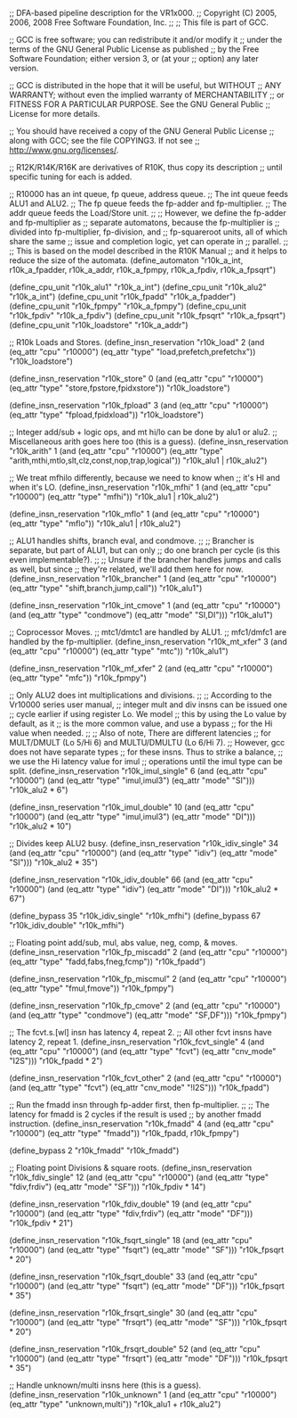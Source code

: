 ;; DFA-based pipeline description for the VR1x000.
;;   Copyright (C) 2005, 2006, 2008 Free Software Foundation, Inc.
;;
;; This file is part of GCC.

;; GCC is free software; you can redistribute it and/or modify it
;; under the terms of the GNU General Public License as published
;; by the Free Software Foundation; either version 3, or (at your
;; option) any later version.

;; GCC is distributed in the hope that it will be useful, but WITHOUT
;; ANY WARRANTY; without even the implied warranty of MERCHANTABILITY
;; or FITNESS FOR A PARTICULAR PURPOSE.  See the GNU General Public
;; License for more details.

;; You should have received a copy of the GNU General Public License
;; along with GCC; see the file COPYING3.  If not see
;; <http://www.gnu.org/licenses/>.


;; R12K/R14K/R16K are derivatives of R10K, thus copy its description
;; until specific tuning for each is added.

;; R10000 has an int queue, fp queue, address queue.
;; The int queue feeds ALU1 and ALU2.
;; The fp queue feeds the fp-adder and fp-multiplier.
;; The addr queue feeds the Load/Store unit.
;;
;; However, we define the fp-adder and fp-multiplier as
;; separate automatons, because the fp-multiplier is
;; divided into fp-multiplier, fp-division, and
;; fp-squareroot units, all of which share the same
;; issue and completion logic, yet can operate in
;; parallel.
;;
;; This is based on the model described in the R10K Manual
;; and it helps to reduce the size of the automata.
(define_automaton "r10k_a_int, r10k_a_fpadder, r10k_a_addr,
                   r10k_a_fpmpy, r10k_a_fpdiv, r10k_a_fpsqrt")

(define_cpu_unit "r10k_alu1" "r10k_a_int")
(define_cpu_unit "r10k_alu2" "r10k_a_int")
(define_cpu_unit "r10k_fpadd" "r10k_a_fpadder")
(define_cpu_unit "r10k_fpmpy" "r10k_a_fpmpy")
(define_cpu_unit "r10k_fpdiv" "r10k_a_fpdiv")
(define_cpu_unit "r10k_fpsqrt" "r10k_a_fpsqrt")
(define_cpu_unit "r10k_loadstore" "r10k_a_addr")


;; R10k Loads and Stores.
(define_insn_reservation "r10k_load" 2
  (and (eq_attr "cpu" "r10000")
       (eq_attr "type" "load,prefetch,prefetchx"))
  "r10k_loadstore")

(define_insn_reservation "r10k_store" 0
  (and (eq_attr "cpu" "r10000")
       (eq_attr "type" "store,fpstore,fpidxstore"))
  "r10k_loadstore")

(define_insn_reservation "r10k_fpload" 3
  (and (eq_attr "cpu" "r10000")
       (eq_attr "type" "fpload,fpidxload"))
  "r10k_loadstore")


;; Integer add/sub + logic ops, and mt hi/lo can be done by alu1 or alu2.
;; Miscellaneous arith goes here too (this is a guess).
(define_insn_reservation "r10k_arith" 1
  (and (eq_attr "cpu" "r10000")
       (eq_attr "type" "arith,mthi,mtlo,slt,clz,const,nop,trap,logical"))
  "r10k_alu1 | r10k_alu2")

;; We treat mfhilo differently, because we need to know when
;; it's HI and when it's LO.
(define_insn_reservation "r10k_mfhi" 1
  (and (eq_attr "cpu" "r10000")
       (eq_attr "type" "mfhi"))
  "r10k_alu1 | r10k_alu2")

(define_insn_reservation "r10k_mflo" 1
  (and (eq_attr "cpu" "r10000")
       (eq_attr "type" "mflo"))
  "r10k_alu1 | r10k_alu2")


;; ALU1 handles shifts, branch eval, and condmove.
;;
;; Brancher is separate, but part of ALU1, but can only
;; do one branch per cycle (is this even implementable?).
;;
;; Unsure if the brancher handles jumps and calls as well, but since
;; they're related, we'll add them here for now.
(define_insn_reservation "r10k_brancher" 1
  (and (eq_attr "cpu" "r10000")
       (eq_attr "type" "shift,branch,jump,call"))
  "r10k_alu1")

(define_insn_reservation "r10k_int_cmove" 1
  (and (eq_attr "cpu" "r10000")
       (and (eq_attr "type" "condmove")
            (eq_attr "mode" "SI,DI")))
  "r10k_alu1")


;; Coprocessor Moves.
;; mtc1/dmtc1 are handled by ALU1.
;; mfc1/dmfc1 are handled by the fp-multiplier.
(define_insn_reservation "r10k_mt_xfer" 3
  (and (eq_attr "cpu" "r10000")
       (eq_attr "type" "mtc"))
  "r10k_alu1")

(define_insn_reservation "r10k_mf_xfer" 2
  (and (eq_attr "cpu" "r10000")
       (eq_attr "type" "mfc"))
  "r10k_fpmpy")


;; Only ALU2 does int multiplications and divisions.
;;
;; According to the Vr10000 series user manual,
;; integer mult and div insns can be issued one
;; cycle earlier if using register Lo.  We model
;; this by using the Lo value by default, as it
;; is the more common value, and use a bypass
;; for the Hi value when needed.
;;
;; Also of note, There are different latencies
;; for MULT/DMULT (Lo 5/Hi 6) and MULTU/DMULTU (Lo 6/Hi 7).
;; However, gcc does not have separate types
;; for these insns.  Thus to strike a balance,
;; we use the Hi latency value for imul
;; operations until the imul type can be split.
(define_insn_reservation "r10k_imul_single" 6
  (and (eq_attr "cpu" "r10000")
       (and (eq_attr "type" "imul,imul3")
            (eq_attr "mode" "SI")))
  "r10k_alu2 * 6")

(define_insn_reservation "r10k_imul_double" 10
  (and (eq_attr "cpu" "r10000")
       (and (eq_attr "type" "imul,imul3")
            (eq_attr "mode" "DI")))
  "r10k_alu2 * 10")

;; Divides keep ALU2 busy.
(define_insn_reservation "r10k_idiv_single" 34
  (and (eq_attr "cpu" "r10000")
       (and (eq_attr "type" "idiv")
            (eq_attr "mode" "SI")))
  "r10k_alu2 * 35")

(define_insn_reservation "r10k_idiv_double" 66
  (and (eq_attr "cpu" "r10000")
       (and (eq_attr "type" "idiv")
            (eq_attr "mode" "DI")))
  "r10k_alu2 * 67")

(define_bypass 35 "r10k_idiv_single" "r10k_mfhi")
(define_bypass 67 "r10k_idiv_double" "r10k_mfhi")


;; Floating point add/sub, mul, abs value, neg, comp, & moves.
(define_insn_reservation "r10k_fp_miscadd" 2
  (and (eq_attr "cpu" "r10000")
       (eq_attr "type" "fadd,fabs,fneg,fcmp"))
  "r10k_fpadd")

(define_insn_reservation "r10k_fp_miscmul" 2
  (and (eq_attr "cpu" "r10000")
       (eq_attr "type" "fmul,fmove"))
  "r10k_fpmpy")

(define_insn_reservation "r10k_fp_cmove" 2
  (and (eq_attr "cpu" "r10000")
       (and (eq_attr "type" "condmove")
            (eq_attr "mode" "SF,DF")))
  "r10k_fpmpy")


;; The fcvt.s.[wl] insn has latency 4, repeat 2.
;; All other fcvt insns have latency 2, repeat 1.
(define_insn_reservation "r10k_fcvt_single" 4
  (and (eq_attr "cpu" "r10000")
       (and (eq_attr "type" "fcvt")
            (eq_attr "cnv_mode" "I2S")))
  "r10k_fpadd * 2")

(define_insn_reservation "r10k_fcvt_other" 2
  (and (eq_attr "cpu" "r10000")
       (and (eq_attr "type" "fcvt")
            (eq_attr "cnv_mode" "!I2S")))
  "r10k_fpadd")


;; Run the fmadd insn through fp-adder first, then fp-multiplier.
;;
;; The latency for fmadd is 2 cycles if the result is used
;; by another fmadd instruction.
(define_insn_reservation "r10k_fmadd" 4
  (and (eq_attr "cpu" "r10000")
       (eq_attr "type" "fmadd"))
  "r10k_fpadd, r10k_fpmpy")

(define_bypass 2 "r10k_fmadd" "r10k_fmadd")


;; Floating point Divisions & square roots.
(define_insn_reservation "r10k_fdiv_single" 12
  (and (eq_attr "cpu" "r10000")
       (and (eq_attr "type" "fdiv,frdiv")
            (eq_attr "mode" "SF")))
  "r10k_fpdiv * 14")

(define_insn_reservation "r10k_fdiv_double" 19
  (and (eq_attr "cpu" "r10000")
       (and (eq_attr "type" "fdiv,frdiv")
            (eq_attr "mode" "DF")))
  "r10k_fpdiv * 21")

(define_insn_reservation "r10k_fsqrt_single" 18
  (and (eq_attr "cpu" "r10000")
       (and (eq_attr "type" "fsqrt")
            (eq_attr "mode" "SF")))
  "r10k_fpsqrt * 20")

(define_insn_reservation "r10k_fsqrt_double" 33
  (and (eq_attr "cpu" "r10000")
       (and (eq_attr "type" "fsqrt")
            (eq_attr "mode" "DF")))
  "r10k_fpsqrt * 35")

(define_insn_reservation "r10k_frsqrt_single" 30
  (and (eq_attr "cpu" "r10000")
       (and (eq_attr "type" "frsqrt")
            (eq_attr "mode" "SF")))
  "r10k_fpsqrt * 20")

(define_insn_reservation "r10k_frsqrt_double" 52
  (and (eq_attr "cpu" "r10000")
       (and (eq_attr "type" "frsqrt")
            (eq_attr "mode" "DF")))
  "r10k_fpsqrt * 35")


;; Handle unknown/multi insns here (this is a guess).
(define_insn_reservation "r10k_unknown" 1
  (and (eq_attr "cpu" "r10000")
       (eq_attr "type" "unknown,multi"))
  "r10k_alu1 + r10k_alu2")
